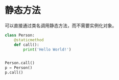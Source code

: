 # 静态方法

可以直接通过类名调用静态方法，而不需要实例化对象。

```python
class Person:
    @staticmethod
    def call():
        print('Hello World!')


Person.call()
p = Person()
p.call()
```

